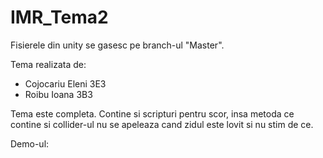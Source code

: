 # IMR_Tema2
Fisierele din unity se gasesc pe branch-ul "Master".

Tema realizata de:
 *  Cojocariu Eleni 3E3
 *  Roibu Ioana 3B3

Tema este completa. Contine si scripturi pentru scor, insa metoda ce contine si collider-ul nu se apeleaza cand zidul este lovit si nu stim de ce.

Demo-ul:
